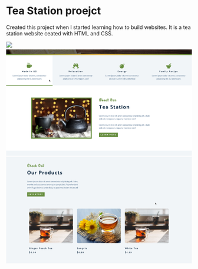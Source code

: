 # Tea Station proejct
Created this project when I started learning how to build websites. 
It is a tea station website ceated with HTML and CSS.


![](read1.png)
![](read2.png)
![](read3.png)